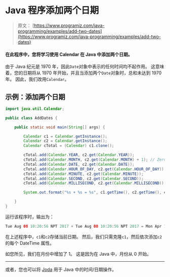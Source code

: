 # Java 程序添加两个日期

> 原文： [https://www.programiz.com/java-programming/examples/add-two-dates](https://www.programiz.com/java-programming/examples/add-two-dates)

#### 在此程序中，您将学习使用 Calendar 在 Java 中添加两个日期。

由于 Java 纪元是 1970 年，因此`Date`对象中表示的任何时间均不起作用。 这意味着，您的日期将从 1970 年开始，并且当添加两个`Date`对象时，总和未达到 1970 年。 因此，我们改用`Calendar`。

## 示例：添加两个日期

```java
import java.util.Calendar;

public class AddDates {

    public static void main(String[] args) {

        Calendar c1 = Calendar.getInstance();
        Calendar c2 = Calendar.getInstance();
        Calendar cTotal = (Calendar) c1.clone();

        cTotal.add(Calendar.YEAR, c2.get(Calendar.YEAR));
        cTotal.add(Calendar.MONTH, c2.get(Calendar.MONTH) + 1); // Zero-based months
        cTotal.add(Calendar.DATE, c2.get(Calendar.DATE));
        cTotal.add(Calendar.HOUR_OF_DAY, c2.get(Calendar.HOUR_OF_DAY));
        cTotal.add(Calendar.MINUTE, c2.get(Calendar.MINUTE));
        cTotal.add(Calendar.SECOND, c2.get(Calendar.SECOND));
        cTotal.add(Calendar.MILLISECOND, c2.get(Calendar.MILLISECOND));

        System.out.format("%s + %s = %s", c1.getTime(), c2.getTime(), cTotal.getTime());

    }
}
```

运行该程序时，输出为：

```java
Tue Aug 08 10:20:56 NPT 2017 + Tue Aug 08 10:20:56 NPT 2017 = Mon Apr 16 20:41:53 NPT 4035
```

在上述程序中，`c1`和`c2`存储当前日期。 然后，我们只需克隆`c1`，然后依次添加`c2`的每个 DateTime 属性。

如您所见，我们在月份中增加了 1。 这是因为在 Java 中，月份从 0 开始。

* * *

或者，您也可以将 [Joda](http://www.joda.org/joda-time/ "Joda Time") 用于 Java 中的时间/日期操作。